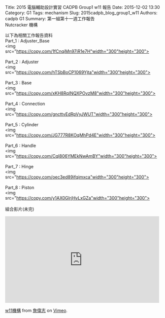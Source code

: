 Title: 2015 電腦輔助設計實習 CADPB Group1 w11 報告
Date: 2015-12-02 13:30
Category: G1
Tags: mechanism
Slug: 2015cadpb_blog_group1_w11
Authors: cadpb G1
Summary: 第一組第十一週工作報告<br />Nutcracker 機構

以下為相關工作報告資料
<br>
Part_1 : Adjuster_Base
<br>
<img
src="https://copy.com/1fCnqiMn97iR1e7H"width="300"height="300">
<br>
<br>
Part_2 : Adjuster
<br>
<img
src="https://copy.com/hTSbBoCP1069Yjta"width="300"height="300">
<br>
<br>
Part_3 : Base
<br>
<img
src="https://copy.com/xKH8RqINQXPOvzM8"width="300"height="300">
<br>
<br>
Part_4 : Connection
<br>
<img
src="https://copy.com/gncttvEdRpVyJWUT"width="300"height="300">
<br>
<br>
Part_5 : Cylinder
<br>
<img
src="https://copy.com/JG777R8KOqMhPd4E"width="300"height="300">
<br>
<br>
Part_6 : Handle
<br>
<img
src="https://copy.com/CqI806YMEkNwAmBY"width="300"height="300">
<br>
<br>
Part_7 : Hinge
<br>
<img
src="https://copy.com/oec3ed89ifqimxca"width="300"height="300">
<br>
<br>
Part_8 : Piston
<br>
<img
src="https://copy.com/y1AX0GIrjHvLxGZa"width="300"height="300">
<br>
<br>
組合影片(未完)
<br>
<iframe src="https://player.vimeo.com/video/147570713" width="500" height="281" frameborder="0" webkitallowfullscreen mozallowfullscreen allowfullscreen></iframe> <p><a href="https://vimeo.com/147570713">w11機構</a> from <a href="http://2015fallhw.github.io/2015fallcadpb/user/40323250/2015cp_hw_w11.html">詹偉志</a> on <a href="https://vimeo.com">Vimeo</a>.</p>

